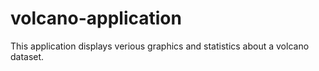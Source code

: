 # volcano-application

This application displays verious graphics and statistics about a volcano dataset.
